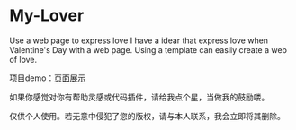 # My-Lover
Use a web page to express love
I have a idear that express love when Valentine's Day with a web page.
Using a template can easily create a web of love.

项目demo：<a href="https://newtryon.github.io/My-Lover/index.html">页面展示 <a/>

如果你感觉对你有帮助灵感或代码插件，请给我点个星，当做我的鼓励喽。

仅供个人使用。若无意中侵犯了您的版权，请与本人联系，我会立即将其删除。
